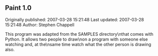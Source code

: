 ## Paint 1.0

Originally published: 2007-03-28 15:21:48
Last updated: 2007-03-28 15:21:48
Author: Stephen Chappell

This program was adapted from the SAMPLES directory\nthat comes with Python. It allows two people to draw\non a program with someone else watching and, at the\nsame time watch what the other person is drawing also.